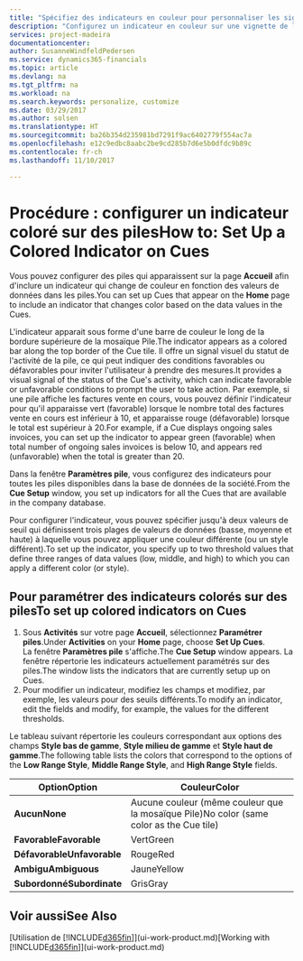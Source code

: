 ```yaml
---
title: "Spécifiez des indicateurs en couleur pour personnaliser les signaux visuels à propos de l'activité d'une pile | Microsoft Docs"
description: "Configurez un indicateur en couleur sur une vignette de la pile pour fournir un signal visuel personnalisé de l'activité de la pile."
services: project-madeira
documentationcenter: 
author: SusanneWindfeldPedersen
ms.service: dynamics365-financials
ms.topic: article
ms.devlang: na
ms.tgt_pltfrm: na
ms.workload: na
ms.search.keywords: personalize, customize
ms.date: 03/29/2017
ms.author: solsen
ms.translationtype: HT
ms.sourcegitcommit: ba26b354d235981bd7291f9ac6402779f554ac7a
ms.openlocfilehash: e12c9edbc8aabc2be9cd285b7d6e5b0dfdc9b89c
ms.contentlocale: fr-ch
ms.lasthandoff: 11/10/2017

---
```

# <a name="how-to-set-up-a-colored-indicator-on-cues"></a><span data-ttu-id="080e1-103">Procédure : configurer un indicateur coloré sur des piles</span><span class="sxs-lookup"><span data-stu-id="080e1-103">How to: Set Up a Colored Indicator on Cues</span></span>
<span data-ttu-id="080e1-104">Vous pouvez configurer des piles qui apparaissent sur la page **Accueil** afin d'inclure un indicateur qui change de couleur en fonction des valeurs de données dans les piles.</span><span class="sxs-lookup"><span data-stu-id="080e1-104">You can set up Cues that appear on the **Home** page to include an indicator that changes color based on the data values in the Cues.</span></span>

<span data-ttu-id="080e1-105">L'indicateur apparait sous forme d'une barre de couleur le long de la bordure supérieure de la mosaïque Pile.</span><span class="sxs-lookup"><span data-stu-id="080e1-105">The indicator appears as a colored bar along the top border of the Cue tile.</span></span> <span data-ttu-id="080e1-106">Il offre un signal visuel du statut de l'activité de la pile, ce qui peut indiquer des conditions favorables ou défavorables pour inviter l'utilisateur à prendre des mesures.</span><span class="sxs-lookup"><span data-stu-id="080e1-106">It provides a visual signal of the status of the Cue's activity, which can indicate favorable or unfavorable conditions to prompt the user to take action.</span></span> <span data-ttu-id="080e1-107">Par exemple, si une pile affiche les factures vente en cours, vous pouvez définir l'indicateur pour qu'il apparaisse vert (favorable) lorsque le nombre total des factures vente en cours est inférieur à 10, et apparaisse rouge (défavorable) lorsque le total est supérieur à 20.</span><span class="sxs-lookup"><span data-stu-id="080e1-107">For example, if a Cue displays ongoing sales invoices, you can set up the indicator to appear green (favorable) when total number of ongoing sales invoices is below 10, and appears red (unfavorable) when the total is greater than 20.</span></span>

<span data-ttu-id="080e1-108">Dans la fenêtre **Paramètres pile**, vous configurez des indicateurs pour toutes les piles disponibles dans la base de données de la société.</span><span class="sxs-lookup"><span data-stu-id="080e1-108">From the **Cue Setup** window, you set up indicators for all the Cues that are available in the company database.</span></span>

<span data-ttu-id="080e1-109">Pour configurer l'indicateur, vous pouvez spécifier jusqu'à deux valeurs de seuil qui définissent trois plages de valeurs de données (basse, moyenne et haute) à laquelle vous pouvez appliquer une couleur différente (ou un style différent).</span><span class="sxs-lookup"><span data-stu-id="080e1-109">To set up the indicator, you specify up to two threshold values that define three ranges of data values (low, middle, and high) to which you can apply a different color (or style).</span></span>

## <a name="to-set-up-colored-indicators-on-cues"></a><span data-ttu-id="080e1-110">Pour paramétrer des indicateurs colorés sur des piles</span><span class="sxs-lookup"><span data-stu-id="080e1-110">To set up colored indicators on Cues</span></span>
1. <span data-ttu-id="080e1-111">Sous **Activités** sur votre page **Accueil**, sélectionnez **Paramétrer piles**.</span><span class="sxs-lookup"><span data-stu-id="080e1-111">Under **Activities** on your **Home** page, choose **Set Up Cues**.</span></span>  
   <span data-ttu-id="080e1-112">La fenêtre **Paramètres pile** s'affiche.</span><span class="sxs-lookup"><span data-stu-id="080e1-112">The **Cue Setup** window appears.</span></span> <span data-ttu-id="080e1-113">La fenêtre répertorie les indicateurs actuellement paramétrés sur des piles.</span><span class="sxs-lookup"><span data-stu-id="080e1-113">The window lists the indicators that are currently setup up on Cues.</span></span>
2. <span data-ttu-id="080e1-114">Pour modifier un indicateur, modifiez les champs et modifiez, par exemple, les valeurs pour des seuils différents.</span><span class="sxs-lookup"><span data-stu-id="080e1-114">To modify an indicator, edit the fields and modify, for example, the values for the different thresholds.</span></span>  

<span data-ttu-id="080e1-115">Le tableau suivant répertorie les couleurs correspondant aux options des champs **Style bas de gamme**, **Style milieu de gamme** et **Style haut de gamme**.</span><span class="sxs-lookup"><span data-stu-id="080e1-115">The following table lists the colors that correspond to the options of the **Low Range Style**, **Middle Range Style**, and **High Range Style** fields.</span></span>

| <span data-ttu-id="080e1-116">Option</span><span class="sxs-lookup"><span data-stu-id="080e1-116">Option</span></span> | <span data-ttu-id="080e1-117">Couleur</span><span class="sxs-lookup"><span data-stu-id="080e1-117">Color</span></span> |
| --- | --- |
| <span data-ttu-id="080e1-118">**Aucun**</span><span class="sxs-lookup"><span data-stu-id="080e1-118">**None**</span></span> |<span data-ttu-id="080e1-119">Aucune couleur (même couleur que la mosaïque Pile)</span><span class="sxs-lookup"><span data-stu-id="080e1-119">No color (same color as the Cue tile)</span></span>|
| <span data-ttu-id="080e1-120">**Favorable**</span><span class="sxs-lookup"><span data-stu-id="080e1-120">**Favorable**</span></span> |<span data-ttu-id="080e1-121">Vert</span><span class="sxs-lookup"><span data-stu-id="080e1-121">Green</span></span> |
| <span data-ttu-id="080e1-122">**Défavorable**</span><span class="sxs-lookup"><span data-stu-id="080e1-122">**Unfavorable**</span></span> |<span data-ttu-id="080e1-123">Rouge</span><span class="sxs-lookup"><span data-stu-id="080e1-123">Red</span></span> |
| <span data-ttu-id="080e1-124">**Ambigu**</span><span class="sxs-lookup"><span data-stu-id="080e1-124">**Ambiguous**</span></span> |<span data-ttu-id="080e1-125">Jaune</span><span class="sxs-lookup"><span data-stu-id="080e1-125">Yellow</span></span> |
| <span data-ttu-id="080e1-126">**Subordonné**</span><span class="sxs-lookup"><span data-stu-id="080e1-126">**Subordinate**</span></span> |<span data-ttu-id="080e1-127">Gris</span><span class="sxs-lookup"><span data-stu-id="080e1-127">Gray</span></span> |

## <a name="see-also"></a><span data-ttu-id="080e1-128">Voir aussi</span><span class="sxs-lookup"><span data-stu-id="080e1-128">See Also</span></span>
<span data-ttu-id="080e1-129">[Utilisation de [!INCLUDE[d365fin](includes/d365fin_md.md)]](ui-work-product.md)</span><span class="sxs-lookup"><span data-stu-id="080e1-129">[Working with [!INCLUDE[d365fin](includes/d365fin_md.md)]](ui-work-product.md)</span></span>

